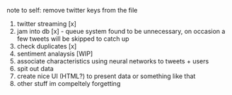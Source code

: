 note to self: remove twitter keys from the file

1. twitter streaming [x]
2. jam into db [x] - queue system found to be unnecessary, on occasion a few tweets will be skipped to catch up
3. check duplicates [x]
4. sentiment analaysis [WIP]
5. associate characteristics using neural networks to tweets + users
6. spit out data
7. create nice UI (HTML?) to present data or something like that
8. other stuff im compeltely forgetting
